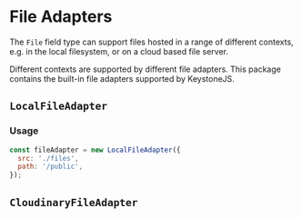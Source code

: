 <!--[meta]
section: api
subSection: field-adapters
title: File Adapters
[meta]-->

# File Adapters

The `File` field type can support files hosted in a range of different contexts, e.g. in the local filesystem, or on a cloud based file server.

Different contexts are supported by different file adapters. This package contains the built-in file adapters supported by KeystoneJS.

## `LocalFileAdapter`

### Usage

```javascript
const fileAdapter = new LocalFileAdapter({
  src: './files',
  path: '/public',
});
```

## `CloudinaryFileAdapter`
